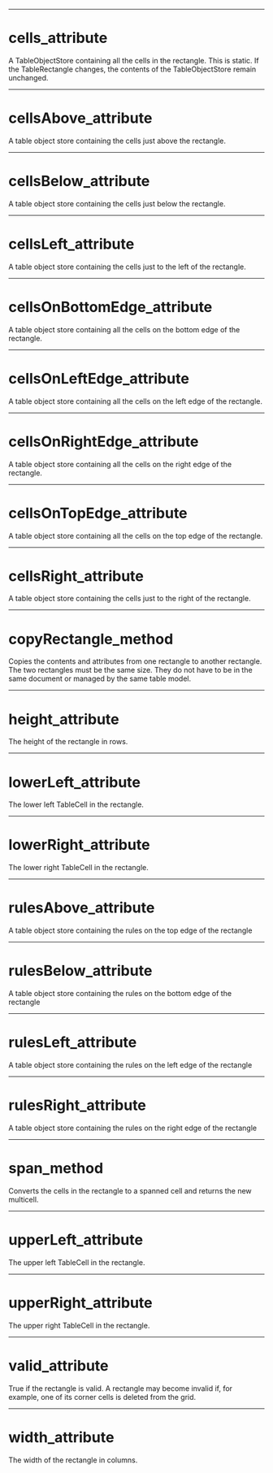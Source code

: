 

---

# cells_attribute

A TableObjectStore containing all the cells in the rectangle. This is static. If the TableRectangle changes, the contents of the TableObjectStore remain unchanged.



---

# cellsAbove_attribute

A table object store containing the cells just above the rectangle.



---

# cellsBelow_attribute

A table object store containing the cells just below the rectangle.



---

# cellsLeft_attribute

A table object store containing the cells just to the left of the rectangle.



---

# cellsOnBottomEdge_attribute

A table object store containing all the cells on the bottom edge of the rectangle.



---

# cellsOnLeftEdge_attribute

A table object store containing all the cells on the left edge of the rectangle.



---

# cellsOnRightEdge_attribute

A table object store containing all the cells on the right edge of the rectangle.



---

# cellsOnTopEdge_attribute

A table object store containing all the cells on the top edge of the rectangle.



---

# cellsRight_attribute

A table object store containing the cells just to the right of the rectangle.



---

# copyRectangle_method

Copies the contents and attributes from one rectangle to another rectangle. The two rectangles must be the same size. They do not have to be in the same document or managed by the same table model.



---

# height_attribute

The height of the rectangle in rows.



---

# lowerLeft_attribute

The lower left TableCell in the rectangle.



---

# lowerRight_attribute

The lower right TableCell in the rectangle.



---

# rulesAbove_attribute

A table object store containing the rules on the top edge of the rectangle



---

# rulesBelow_attribute

A table object store containing the rules on the bottom edge of the rectangle



---

# rulesLeft_attribute

A table object store containing the rules on the left edge of the rectangle



---

# rulesRight_attribute

A table object store containing the rules on the right edge of the rectangle



---

# span_method

Converts the cells in the rectangle to a spanned cell and returns the new multicell.



---

# upperLeft_attribute

The upper left TableCell in the rectangle.



---

# upperRight_attribute

The upper right TableCell in the rectangle.



---

# valid_attribute

True if the rectangle is valid. A rectangle may become invalid if, for example, one of its corner cells is deleted from the grid.



---

# width_attribute

The width of the rectangle in columns.